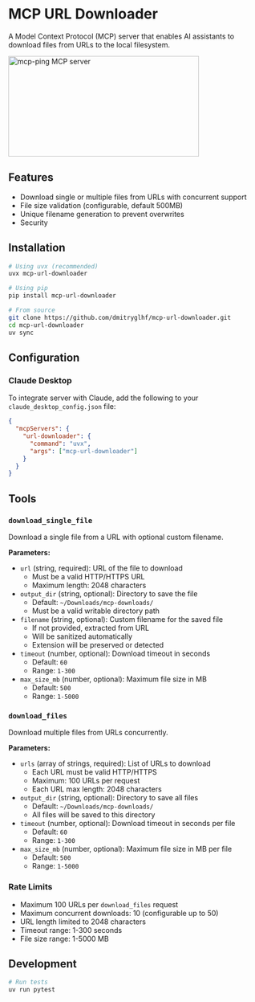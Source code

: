 # MCP URL Downloader

A Model Context Protocol (MCP) server that enables AI assistants to download files from URLs to the local filesystem.

<a href="https://glama.ai/mcp/servers/@dmitryglhf/url-download-mcp">
  <img width="380" height="200" src="https://glama.ai/mcp/servers/@dmitryglhf/url-download-mcp/badge" alt="mcp-ping MCP server" />
</a>


## Features

- Download single or multiple files from URLs with concurrent support
- File size validation (configurable, default 500MB)
- Unique filename generation to prevent overwrites
- Security

## Installation

```bash
# Using uvx (recommended)
uvx mcp-url-downloader

# Using pip
pip install mcp-url-downloader

# From source
git clone https://github.com/dmitryglhf/mcp-url-downloader.git
cd mcp-url-downloader
uv sync
```

## Configuration

### Claude Desktop

To integrate server with Claude, add the following to your `claude_desktop_config.json` file:

```json
{
  "mcpServers": {
    "url-downloader": {
      "command": "uvx",
      "args": ["mcp-url-downloader"]
    }
  }
}
```
## Tools

### `download_single_file`
Download a single file from a URL with optional custom filename.

**Parameters:**
- `url` (string, required): URL of the file to download
  - Must be a valid HTTP/HTTPS URL
  - Maximum length: 2048 characters
- `output_dir` (string, optional): Directory to save the file
  - Default: `~/Downloads/mcp-downloads/`
  - Must be a valid writable directory path
- `filename` (string, optional): Custom filename for the saved file
  - If not provided, extracted from URL
  - Will be sanitized automatically
  - Extension will be preserved or detected
- `timeout` (number, optional): Download timeout in seconds
  - Default: `60`
  - Range: `1-300`
- `max_size_mb` (number, optional): Maximum file size in MB
  - Default: `500`
  - Range: `1-5000`

### `download_files`
Download multiple files from URLs concurrently.

**Parameters:**
- `urls` (array of strings, required): List of URLs to download
  - Each URL must be valid HTTP/HTTPS
  - Maximum: 100 URLs per request
  - Each URL max length: 2048 characters
- `output_dir` (string, optional): Directory to save all files
  - Default: `~/Downloads/mcp-downloads/`
  - All files will be saved to this directory
- `timeout` (number, optional): Download timeout in seconds per file
  - Default: `60`
  - Range: `1-300`
- `max_size_mb` (number, optional): Maximum file size in MB per file
  - Default: `500`
  - Range: `1-5000`


### Rate Limits

- Maximum 100 URLs per `download_files` request
- Maximum concurrent downloads: 10 (configurable up to 50)
- URL length limited to 2048 characters
- Timeout range: 1-300 seconds
- File size range: 1-5000 MB


## Development

```bash
# Run tests
uv run pytest
```
